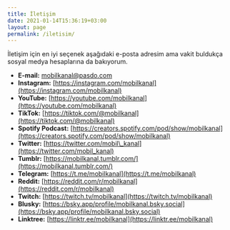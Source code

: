 ```yaml
---
title: İletişim
date: 2021-01-14T15:36:19+03:00
layout: page
permalink: /iletisim/
---
```


İletişim için en iyi seçenek aşağıdaki e-posta adresim ama vakit buldukça sosyal medya hesaplarına da bakıyorum.

- **E-mail:** [mobilkanal@pasdo.com](mailto:mobilkanal@pasdo.com)
- **Instagram:** [https://instagram.com/mobilkanal](https://instagram.com/mobilkanal)
- **YouTube:** [https://youtube.com/mobilkanal](https://youtube.com/mobilkanal)
- **TikTok:** [https://tiktok.com/@mobilkanal](https://tiktok.com/@mobilkanal)
- **Spotify Podcast:** [https://creators.spotify.com/pod/show/mobilkanal](https://creators.spotify.com/pod/show/mobilkanal)
- **Twitter:** [https://twitter.com/mobil\_kanal](https://twitter.com/mobil_kanal)
- **Tumblr:** [https://mobilkanal.tumblr.com/](https://mobilkanal.tumblr.com/)
- **Telegram:** [https://t.me/mobilkanal](https://t.me/mobilkanal)
- **Reddit:** [https://reddit.com/r/mobilkanal](https://reddit.com/r/mobilkanal)
- **Twitch:** [https://twitch.tv/mobilkanal](https://twitch.tv/mobilkanal)
- **Blusky:** [https://bsky.app/profile/mobilkanal.bsky.social](https://bsky.app/profile/mobilkanal.bsky.social)
- **Linktree:** [https://linktr.ee/mobilkanal](https://linktr.ee/mobilkanal)
